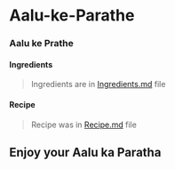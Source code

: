 # Aalu-ke-Parathe

### Aalu ke Prathe

#### Ingredients
> Ingredients are in [Ingredients.md](https://github.com/sidhuPaji-777/Aalu-ke-Parathe/blob/main/Ingredients.md)  file


#### Recipe
> Recipe was in [Recipe.md](https://github.com/sidhuPaji-777/Aalu-ke-Parathe/blob/main/Recipe.md) file


## Enjoy your Aalu ka Paratha
